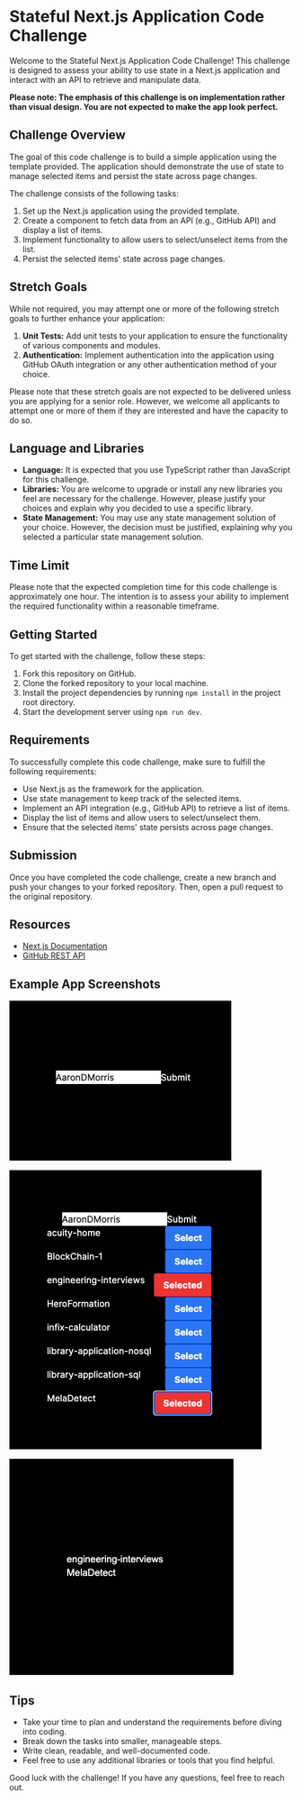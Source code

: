 # Stateful Next.js Application Code Challenge

Welcome to the Stateful Next.js Application Code Challenge! This challenge is designed to assess your ability to use state in a Next.js application and interact with an API to retrieve and manipulate data.

**Please note: The emphasis of this challenge is on implementation rather than visual design. You are not expected to make the app look perfect.**

## Challenge Overview

The goal of this code challenge is to build a simple application using the template provided. The application should demonstrate the use of state to manage selected items and persist the state across page changes.

The challenge consists of the following tasks:

1. Set up the Next.js application using the provided template.
2. Create a component to fetch data from an API (e.g., GitHub API) and display a list of items.
3. Implement functionality to allow users to select/unselect items from the list.
4. Persist the selected items' state across page changes.

## Stretch Goals

While not required, you may attempt one or more of the following stretch goals to further enhance your application:

1. **Unit Tests:** Add unit tests to your application to ensure the functionality of various components and modules.
2. **Authentication:** Implement authentication into the application using GitHub OAuth integration or any other authentication method of your choice.

Please note that these stretch goals are not expected to be delivered unless you are applying for a senior role. However, we welcome all applicants to attempt one or more of them if they are interested and have the capacity to do so.

## Language and Libraries

- **Language:** It is expected that you use TypeScript rather than JavaScript for this challenge.
- **Libraries:** You are welcome to upgrade or install any new libraries you feel are necessary for the challenge. However, please justify your choices and explain why you decided to use a specific library.
- **State Management:** You may use any state management solution of your choice. However, the decision must be justified, explaining why you selected a particular state management solution.

## Time Limit

Please note that the expected completion time for this code challenge is approximately one hour. The intention is to assess your ability to implement the required functionality within a reasonable timeframe.

## Getting Started

To get started with the challenge, follow these steps:

1. Fork this repository on GitHub.
2. Clone the forked repository to your local machine.
3. Install the project dependencies by running `npm install` in the project root directory.
4. Start the development server using `npm run dev`.

## Requirements

To successfully complete this code challenge, make sure to fulfill the following requirements:

- Use Next.js as the framework for the application.
- Use state management to keep track of the selected items.
- Implement an API integration (e.g., GitHub API) to retrieve a list of items.
- Display the list of items and allow users to select/unselect them.
- Ensure that the selected items' state persists across page changes.

## Submission

Once you have completed the code challenge, create a new branch and push your changes to your forked repository. Then, open a pull request to the original repository.

## Resources

- [Next.js Documentation](https://nextjs.org/docs)
- [GitHub REST API](https://docs.github.com/en/rest)

## Example App Screenshots

![Screenshot 1](screenshots/screen1.png)

![Screenshot 2](screenshots/screen2.png)

![Screenshot 3](screenshots/screen3.png)

## Tips

- Take your time to plan and understand the requirements before diving into coding.
- Break down the tasks into smaller, manageable steps.
- Write clean, readable, and well-documented code.
- Feel free to use any additional libraries or tools that you find helpful.

Good luck with the challenge! If you have any questions, feel free to reach out.
